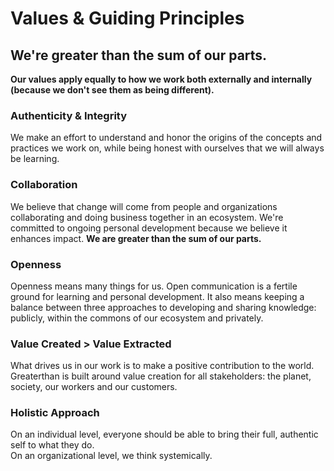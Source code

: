 # Values & Guiding Principles

## We're greater than the sum of our parts.

**Our values apply equally to how we work both externally and internally \(because we don't see them as being different\).** 

### Authenticity & Integrity

We make an effort to understand and honor the origins of the concepts and practices we work on, while being honest with ourselves that we will always be learning.

### Collaboration

We believe that change will come from people and organizations collaborating and doing business together in an ecosystem. We're committed to ongoing personal development because we believe it enhances impact. **We are greater than the sum of our parts.**

### Openness

Openness means many things for us. Open communication is a fertile ground for learning and personal development. It also means keeping a balance between three approaches to developing and sharing knowledge: publicly, within the commons of our ecosystem and privately.

### Value Created &gt; Value Extracted

What drives us in our work is to make a positive contribution to the world.   
Greaterthan is built around value creation for all stakeholders: the planet, society, our workers and our customers.

### Holistic Approach

On an individual level, everyone should be able to bring their full, authentic self to what they do.    
On an organizational level, we think systemically.

